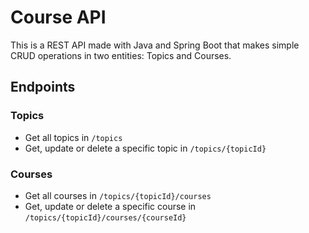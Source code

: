 # Course API

This is a REST API made with Java and Spring Boot that makes simple CRUD operations in two entities: Topics and Courses.

## Endpoints

### Topics

- Get all topics in `/topics`
- Get, update or delete a specific topic in `/topics/{topicId}`

### Courses

- Get all courses in `/topics/{topicId}/courses`
- Get, update or delete a specific course in `/topics/{topicId}/courses/{courseId}`
